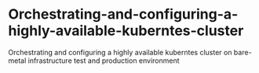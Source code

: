 # Orchestrating-and-configuring-a-highly-available-kuberntes-cluster
Orchestrating and configuring a highly available kuberntes cluster on bare-metal infrastructure test and production environment
